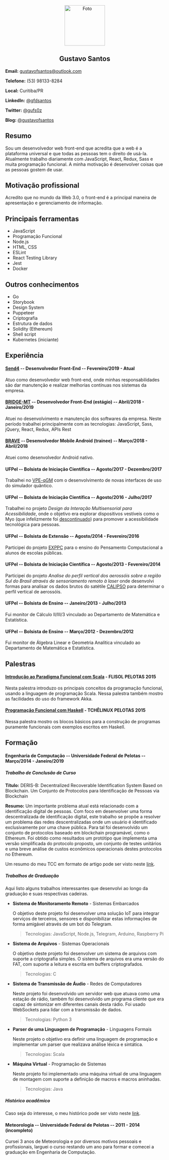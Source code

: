 <div align="center">
  <img
    alt="Foto"
    src="https://avatars3.githubusercontent.com/u/8608517?s=460&v=4"
    width="128"
    height="128"
  />
  <h2>Gustavo Santos</h2>
</div>

**Email:** gustavofsantos@outlook.com

**Telefone:** (53) 98133-8284

**Local:** Curitiba/PR

**LinkedIn:** [@gfdsantos](https://www.linkedin.com/in/gfdsantos/)

**Twitter:** [@gufs0z](https://twitter.com/gufs0z)

**Blog:** [@gustavofsantos](https://dev.to/gustavofsantos)

## Resumo

Sou um desenvolvedor web front-end que acredita que a web é a plataforma universal e que todas as pessoas tem o direito de usá-la. Atualmente trabalho diariamente com JavaScript, React, Redux, Sass e muita programação funcional. A minha motivação é desenvolver coisas que as pessoas gostem de usar.

## Motivação profissional

Acredito que no mundo da Web 3.0, o front-end é a principal maneira de apresentação e gerenciamento de informação.

## Principais ferramentas

- JavaScript
- Programação Funcional
- Node.js
- HTML, CSS
- ESLint
- React Testing Library
- Jest
- Docker

## Outros conhecimentos

- Go
- Storybook
- Design System
- Puppeteer
- Criptografia
- Estrutura de dados
- Solidity (Ethereum)
- Shell script
- Kubernetes (iniciante)

## Experiência

#### **[Send4](https://troquefacil.com.br)** -- Desenvolvedor Front-End -- Fevereiro/2019 - Atual

Atuo como desenvolvedor web front-end, onde minhas responsabilidades são dar manutenção e realizar melhorias contínuas nos sistemas da empresa.

#### **[BRIDGE-MT](https://www.bridge-mt.com/de/)** -- Desenvolvedor Front-End (estágio) -- Abril/2018 - Janeiro/2019

Atuei no desenvolvimento e manutenção dos softwares da empresa. Neste período trabalhei principalmente com as tecnologias: JavaScript, Sass, jQuery, React, Redux, APIs Rest

#### **[BRAVE](http://brave.ag/)** -- Desenvolvedor Mobile Android (trainee) -- Março/2018 - Abril/2018

Atuei como desenvolvedor Android nativo.

#### **UFPel** -- Bolsista de Iniciação Científica -- Agosto/2017 - Dezembro/2017

Trabalhei no [VPE-qGM](http://www.scielo.edu.uy/pdf/cleiej/v16n3/v16n3a03.pdf) com o desenvolvimento de novas interfaces de
uso do simulador quântico.

#### **UFPel** -- Bolsista de Iniciação Científica -- Agosto/2016 - Julho/2017

Trabalhei no projeto _Design da Interação Multisensorial para Acessibilidade_, onde o objetivo era explorar dispositivos
vestíveis como o Myo (que infelizmente foi [descontinuado](https://www.engadget.com/2018/10/13/thalmic-stops-myo-gesture-armband-sales/))
para promover a acessibilidade tecnológica para pessoas.

#### **UFPel** -- Bolsista de Extensão -- Agosto/2014 - Fevereiro/2016

Participei do projeto [EXPPC](https://wp.ufpel.edu.br/pensamentocomputacional/pt/) para o ensino do Pensamento Computacional
a alunos de escolas públicas.

#### **UFPel** -- Bolsista de Iniciação Científica -- Agosto/2013 - Fevereiro/2014

Participei do projeto _Analise do perfil vertical dos aerossóis sobre a região Sul do Brasil através de sensoriamento remoto à laser_
onde desenvolvi formas para analisar os dados brutos do satétile [CALIPSO](https://www.nasa.gov/mission_pages/calipso/spacecraft/index.html)
para determinar o perfil vertical de aerossóis.

#### **UFPel** -- Bolsista de Ensino -- Janeiro/2013 - Julho/2013

Fui monitor de Cálculo II/III/3 vinculado ao Departamento de Matemática e Estatística.

#### **UFPel** -- Bolsista de Ensino -- Março/2012 - Dezembro/2012

Fui monitor de Álgebra Linear e Geometria Analítica vinculado ao Departamento de Matemática e Estatística.

## Palestras

#### **[Introdução ao Paradigma Funcional com Scala](https://github.com/gustavofsantos/palestra-scala/blob/master/scala.pdf)** - FLISOL PELOTAS 2015

Nesta palestra introduzo os principais conceitos da programação funcional, usando a linguagem de programação Scala.
Nessa palestra também mostro as facilidades do uso do framework Akka.

#### **[Programação Funcional com Haskell](https://bit.ly/2SNm3K4)** - TCHÊLINUX PELOTAS 2015

Nessa palestra mostro os blocos básicos para a construção de programas puramente funcionais com exemplos escritos em Haskell.

## Formação

#### **Engenharia de Computação** -- Universidade Federal de Pelotas -- Março/2014 - Janeiro/2019

##### Trabalho de Conclusão de Curso

**Título:** DERIS-B: Decentralized Recoverable Identification System Based on Blockchain. Um Conjunto de Protocolos para Identificação de Pessoas via Blockchain

**Resumo:** Um importante problema atual está relacionado com a identificação digital de pessoas. Com foco em desenvolver uma forma descentralizada de identificação digital, este trabalho se propõe a resolver um problema das redes descentralizadas onde um usuário é identificado exclusivamente por uma chave pública. Para tal foi desenvolvido um conjunto de protocolos baseado em blockchain programável, como o Ethereum. Foi obtido como resultados um protótipo que implementa uma versão simplificada do protocolo proposto, um conjunto de testes unitários e uma breve análise de custos econômicos operacionais destes protocolos no Ethereum.

Um resumo do meu TCC em formato de artigo pode ser visto neste [link](https://github.com/gustavofsantos/curriculo/blob/master/files/SBRC_2019.pdf).

##### Trabalhos de Graduação

Aqui listo alguns trabalhos interessantes que desenvolvi ao longo da graduação e suas respectivas cadeiras.

- **Sistema de Monitoramento Remoto** - Sistemas Embarcados

  O objetivo deste projeto foi desenvolver uma solução IoT para integrar serviços de terceiros, sensores e disponibilizar estas informações de forma amigável através de um bot do Telegram.

  > Tecnologias: JavaScript, Node.js, Telegram, Arduino, Raspberry Pi

- **Sistema de Arquivos** - Sistemas Operacionais

  O objetivo deste projeto foi desenvolver um sistema de arquivos com suporte a criptografia simples. O sistema de arquivos era uma versão do FAT, com suporte a leitura e escrita em buffers criptografados.

  > Tecnologias: C

- **Sistema de Transmissão de Áudio** - Redes de Computadores

  Neste projeto foi desenvolvido um servidor web que atuava como uma estação de rádio, também foi desenvolvido um programa cliente que era capaz de sintonizar em diferentes canais desta rádio. Foi usado WebSockets para lidar com a transmissão de dados.

  > Tecnologias: Python 3

- **Parser de uma Linguagem de Programação** - Linguagens Formais

  Neste projeto o objetivo era definir uma linguagem de programação e implementar um parser que realizava análise léxica e sintática.

  > Tecnologias: Scala

- **Máquina Virtual** - Programação de Sistemas

  Neste projeto foi implementado uma máquina virtual de uma linguagem de montagem com suporte a definição de macros e macros aninhadas.

  > Tecnologias: Java

##### Histórico acadêmico

Caso seja do interesse, o meu histórico pode ser visto neste [link](https://github.com/gustavofsantos/curriculo/blob/master/files/historico.pdf).

#### **Meteorologia** -- Universidade Federal de Pelotas -- 2011 - 2014 (incompleto)

Cursei 3 anos de Meteorologia e por diversos motivos pessoais e profissionais, larguei o curso restando um ano para
formar e comecei a graduação em Engenharia de Computação.
